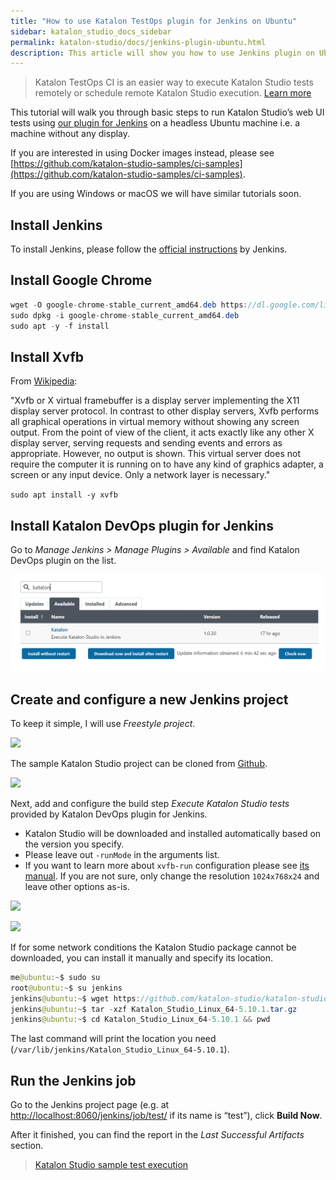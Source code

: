 ```yaml
---
title: "How to use Katalon TestOps plugin for Jenkins on Ubuntu" 
sidebar: katalon_studio_docs_sidebar
permalink: katalon-studio/docs/jenkins-plugin-ubuntu.html 
description: This article will show you how to use Jenkins plugin on Ubuntu.
---
```


> Katalon TestOps CI is an easier way to execute Katalon Studio tests remotely or schedule remote Katalon Studio execution. [Learn more](https://docs.katalon.com/katalon-analytics/docs/kt-remote-execution.html)

This tutorial will walk you through basic steps to run Katalon Studio’s web UI tests using [our plugin for Jenkins](https://plugins.jenkins.io/katalon) on a headless Ubuntu machine i.e. a machine without any display.

If you are interested in using Docker images instead, please see [https://github.com/katalon-studio-samples/ci-samples](https://github.com/katalon-studio-samples/ci-samples).

If you are using Windows or macOS we will have similar tutorials soon.

## Install Jenkins

To install Jenkins, please follow the [official instructions](https://jenkins.io/doc/book/installing/#debianubuntu) by Jenkins.

## Install Google Chrome

```java
wget -O google-chrome-stable_current_amd64.deb https://dl.google.com/linux/direct/google-chrome-stable_current_amd64.deb
sudo dpkg -i google-chrome-stable_current_amd64.deb
sudo apt -y -f install
```

## Install Xvfb

From [Wikipedia](https://en.wikipedia.org/wiki/Xvfb):

"Xvfb or X virtual framebuffer is a display server implementing the X11 display server protocol. In contrast to other display servers, Xvfb performs all graphical operations in virtual memory without showing any screen output. From the point of view of the client, it acts exactly like any other X display server, serving requests and sending events and errors as appropriate. However, no output is shown. This virtual server does not require the computer it is running on to have any kind of graphics adapter, a screen or any input device. Only a network layer is necessary."

`sudo apt install -y xvfb`

## Install Katalon DevOps plugin for Jenkins

Go to _Manage Jenkins > Manage Plugins > Available_ and find Katalon DevOps plugin on the list.

![](https://github.com/katalon-studio/docs-images/raw/master/katalon-studio/docs/jenkins-plugin-ubuntu/Picture1.png)

## Create and configure a new Jenkins project

To keep it simple, I will use _Freestyle project_.

![](https://github.com/katalon-studio/docs-images/raw/master/katalon-studio/docs/jenkins-plugin-ubuntu/Picture2.png)

The sample Katalon Studio project can be cloned from [Github](https://github.com/katalon-studio-samples/ci-samples).

![](https://github.com/katalon-studio/docs-images/raw/master/katalon-studio/docs/jenkins-plugin-ubuntu/Picture3.png)

Next, add and configure the build step _Execute Katalon Studio tests_ provided by Katalon DevOps plugin for Jenkins.

* Katalon Studio will be downloaded and installed automatically based on the version you specify.
* Please leave out `-runMode` in the arguments list.
* If you want to learn more about `xvfb-run` configuration please see [its manual](http://manpages.ubuntu.com/manpages/xenial/man1/xvfb-run.1.html). If you are not sure, only change the resolution `1024x768x24` and leave other options as-is.

![](https://github.com/katalon-studio/docs-images/raw/master/katalon-studio/docs/jenkins-plugin-ubuntu/Picture4.png)

![](https://github.com/katalon-studio/docs-images/raw/master/katalon-studio/docs/jenkins-plugin-ubuntu/Picture5.png)

If for some network conditions the Katalon Studio package cannot be downloaded, you can install it manually and specify its location.

```java
me@ubuntu:~$ sudo su
root@ubuntu:~$ su jenkins
jenkins@ubuntu:~$ wget https://github.com/katalon-studio/katalon-studio/releases/download/v5.10.1/Katalon_Studio_Linux_64-5.10.1.tar.gz
jenkins@ubuntu:~$ tar -xzf Katalon_Studio_Linux_64-5.10.1.tar.gz
jenkins@ubuntu:~$ cd Katalon_Studio_Linux_64-5.10.1 && pwd
```

The last command will print the location you need (`/var/lib/jenkins/Katalon_Studio_Linux_64-5.10.1`).

## Run the Jenkins job

Go to the Jenkins project page (e.g. at [http://localhost:8060/jenkins/job/test/](http://localhost:8060/jenkins/job/test/) if its name is “test”), click **Build Now**.

After it finished, you can find the report in the _Last Successful Artifacts_ section.

> [Katalon Studio sample test execution](https://www.youtube.com/watch?v=AQKjz3txrZ4)
